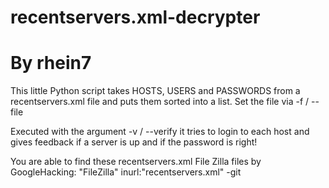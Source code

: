 # recentservers.xml-decrypter
# By rhein7

This little Python script takes HOSTS, USERS and PASSWORDS from a recentservers.xml file and puts them sorted into a list.
Set the file via -f / --file

Executed with the argument -v / --verify it tries to login to each host and gives feedback if a server is up and if the password is right!

You are able to find these recentservers.xml File Zilla files by GoogleHacking: "FileZilla" inurl:"recentservers.xml" -git

